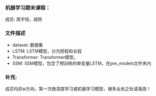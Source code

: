 ### 机器学习期末课程：

成员: 周宇恒，胡昂



### 文件描述

- dataset: 数据集
- LSTM: LSTM模型，分为短程和长程
- Transformer:  Transformer模型。
- SSM: SSM模型，包含了预训练的单变量LSTM，在pre_models文件夹内



### 补充:

成员均非ai方向，第一次做深度学习或机器学习模型，诸多业余之处请海涵！


